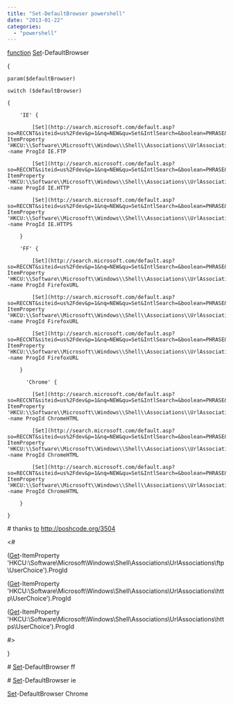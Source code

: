 ```yaml
---
title: "Set-DefaultBrowser powershell"
date: "2013-01-22"
categories: 
  - "powershell"
---
```


[function](http://search.microsoft.com/default.asp?so=RECCNT&siteid=us%2Fdev&p=1&nq=NEW&qu=function&IntlSearch=&boolean=PHRASE&ig=01&i=09&i=99) [Set](http://search.microsoft.com/default.asp?so=RECCNT&siteid=us%2Fdev&p=1&nq=NEW&qu=Set&IntlSearch=&boolean=PHRASE&ig=01&i=09&i=99)\-DefaultBrowser

{

    param($defaultBrowser)

    switch ($defaultBrowser)

    {

        'IE' {

            [Set](http://search.microsoft.com/default.asp?so=RECCNT&siteid=us%2Fdev&p=1&nq=NEW&qu=Set&IntlSearch=&boolean=PHRASE&ig=01&i=09&i=99)\-ItemProperty 'HKCU:\\Software\\Microsoft\\Windows\\Shell\\Associations\\UrlAssociations\\ftp\\UserChoice' -name ProgId IE.FTP

            [Set](http://search.microsoft.com/default.asp?so=RECCNT&siteid=us%2Fdev&p=1&nq=NEW&qu=Set&IntlSearch=&boolean=PHRASE&ig=01&i=09&i=99)\-ItemProperty 'HKCU:\\Software\\Microsoft\\Windows\\Shell\\Associations\\UrlAssociations\\http\\UserChoice' -name ProgId IE.HTTP

            [Set](http://search.microsoft.com/default.asp?so=RECCNT&siteid=us%2Fdev&p=1&nq=NEW&qu=Set&IntlSearch=&boolean=PHRASE&ig=01&i=09&i=99)\-ItemProperty 'HKCU:\\Software\\Microsoft\\Windows\\Shell\\Associations\\UrlAssociations\\https\\UserChoice' -name ProgId IE.HTTPS

        }

        'FF' {

            [Set](http://search.microsoft.com/default.asp?so=RECCNT&siteid=us%2Fdev&p=1&nq=NEW&qu=Set&IntlSearch=&boolean=PHRASE&ig=01&i=09&i=99)\-ItemProperty 'HKCU:\\Software\\Microsoft\\Windows\\Shell\\Associations\\UrlAssociations\\ftp\\UserChoice' -name ProgId FirefoxURL

            [Set](http://search.microsoft.com/default.asp?so=RECCNT&siteid=us%2Fdev&p=1&nq=NEW&qu=Set&IntlSearch=&boolean=PHRASE&ig=01&i=09&i=99)\-ItemProperty 'HKCU:\\Software\\Microsoft\\Windows\\Shell\\Associations\\UrlAssociations\\http\\UserChoice' -name ProgId FirefoxURL

            [Set](http://search.microsoft.com/default.asp?so=RECCNT&siteid=us%2Fdev&p=1&nq=NEW&qu=Set&IntlSearch=&boolean=PHRASE&ig=01&i=09&i=99)\-ItemProperty 'HKCU:\\Software\\Microsoft\\Windows\\Shell\\Associations\\UrlAssociations\\https\\UserChoice' -name ProgId FirefoxURL

        }

		  'Chrome' {

            [Set](http://search.microsoft.com/default.asp?so=RECCNT&siteid=us%2Fdev&p=1&nq=NEW&qu=Set&IntlSearch=&boolean=PHRASE&ig=01&i=09&i=99)\-ItemProperty 'HKCU:\\Software\\Microsoft\\Windows\\Shell\\Associations\\UrlAssociations\\ftp\\UserChoice' -name ProgId ChromeHTML

            [Set](http://search.microsoft.com/default.asp?so=RECCNT&siteid=us%2Fdev&p=1&nq=NEW&qu=Set&IntlSearch=&boolean=PHRASE&ig=01&i=09&i=99)\-ItemProperty 'HKCU:\\Software\\Microsoft\\Windows\\Shell\\Associations\\UrlAssociations\\http\\UserChoice' -name ProgId ChromeHTML

            [Set](http://search.microsoft.com/default.asp?so=RECCNT&siteid=us%2Fdev&p=1&nq=NEW&qu=Set&IntlSearch=&boolean=PHRASE&ig=01&i=09&i=99)\-ItemProperty 'HKCU:\\Software\\Microsoft\\Windows\\Shell\\Associations\\UrlAssociations\\https\\UserChoice' -name ProgId ChromeHTML

        }

    } 

\# thanks [to](http://search.microsoft.com/default.asp?so=RECCNT&siteid=us%2Fdev&p=1&nq=NEW&qu=to&IntlSearch=&boolean=PHRASE&ig=01&i=09&i=99) http://poshcode.org/3504

<#

([Get](http://search.microsoft.com/default.asp?so=RECCNT&siteid=us%2Fdev&p=1&nq=NEW&qu=Get&IntlSearch=&boolean=PHRASE&ig=01&i=09&i=99)\-ItemProperty 'HKCU:\\Software\\Microsoft\\Windows\\Shell\\Associations\\UrlAssociations\\ftp\\UserChoice').ProgId

([Get](http://search.microsoft.com/default.asp?so=RECCNT&siteid=us%2Fdev&p=1&nq=NEW&qu=Get&IntlSearch=&boolean=PHRASE&ig=01&i=09&i=99)\-ItemProperty 'HKCU:\\Software\\Microsoft\\Windows\\Shell\\Associations\\UrlAssociations\\http\\UserChoice').ProgId

([Get](http://search.microsoft.com/default.asp?so=RECCNT&siteid=us%2Fdev&p=1&nq=NEW&qu=Get&IntlSearch=&boolean=PHRASE&ig=01&i=09&i=99)\-ItemProperty 'HKCU:\\Software\\Microsoft\\Windows\\Shell\\Associations\\UrlAssociations\\https\\UserChoice').ProgId

#>

}

\# [Set](http://search.microsoft.com/default.asp?so=RECCNT&siteid=us%2Fdev&p=1&nq=NEW&qu=Set&IntlSearch=&boolean=PHRASE&ig=01&i=09&i=99)\-DefaultBrowser ff

\# [Set](http://search.microsoft.com/default.asp?so=RECCNT&siteid=us%2Fdev&p=1&nq=NEW&qu=Set&IntlSearch=&boolean=PHRASE&ig=01&i=09&i=99)\-DefaultBrowser ie

[Set](http://search.microsoft.com/default.asp?so=RECCNT&siteid=us%2Fdev&p=1&nq=NEW&qu=Set&IntlSearch=&boolean=PHRASE&ig=01&i=09&i=99)\-DefaultBrowser Chrome
